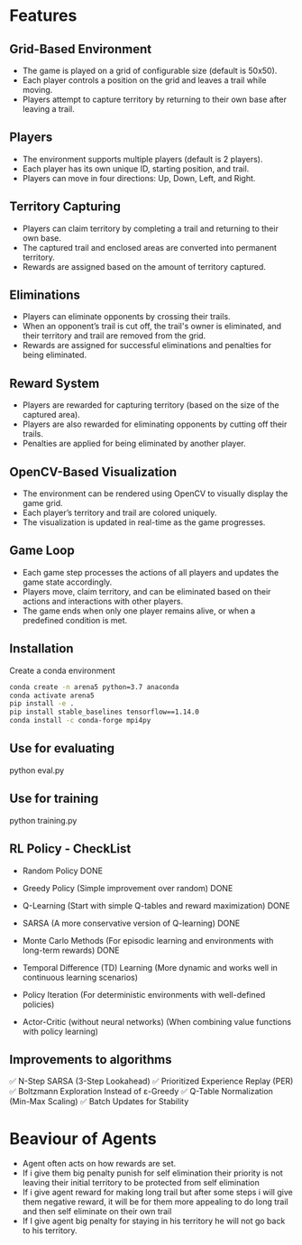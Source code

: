 # Features

## Grid-Based Environment
- The game is played on a grid of configurable size (default is 50x50).
- Each player controls a position on the grid and leaves a trail while moving.
- Players attempt to capture territory by returning to their own base after leaving a trail.

## Players
- The environment supports multiple players (default is 2 players).
- Each player has its own unique ID, starting position, and trail.
- Players can move in four directions: Up, Down, Left, and Right.

## Territory Capturing
- Players can claim territory by completing a trail and returning to their own base.
- The captured trail and enclosed areas are converted into permanent territory.
- Rewards are assigned based on the amount of territory captured.

## Eliminations
- Players can eliminate opponents by crossing their trails.
- When an opponent’s trail is cut off, the trail's owner is eliminated, and their territory and trail are removed from the grid.
- Rewards are assigned for successful eliminations and penalties for being eliminated.

## Reward System
- Players are rewarded for capturing territory (based on the size of the captured area).
- Players are also rewarded for eliminating opponents by cutting off their trails.
- Penalties are applied for being eliminated by another player.

## OpenCV-Based Visualization
- The environment can be rendered using OpenCV to visually display the game grid.
- Each player’s territory and trail are colored uniquely.
- The visualization is updated in real-time as the game progresses.

## Game Loop
- Each game step processes the actions of all players and updates the game state accordingly.
- Players move, claim territory, and can be eliminated based on their actions and interactions with other players.
- The game ends when only one player remains alive, or when a predefined condition is met.

## Installation

Create a conda environment

```` sh
conda create -n arena5 python=3.7 anaconda
conda activate arena5
pip install -e .
pip install stable_baselines tensorflow==1.14.0
conda install -c conda-forge mpi4py
````

## Use for evaluating

python eval.py

## Use for training

python training.py

## RL Policy - CheckList

- Random Policy DONE
- Greedy Policy (Simple improvement over random) DONE
- Q-Learning (Start with simple Q-tables and reward maximization) DONE
- SARSA (A more conservative version of Q-learning) DONE
- Monte Carlo Methods (For episodic learning and environments with long-term rewards) DONE
- Temporal Difference (TD) Learning (More dynamic and works well in continuous learning scenarios)

- Policy Iteration (For deterministic environments with well-defined policies)
- Actor-Critic (without neural networks) (When combining value functions with policy learning)



## Improvements to algorithms
✅ N-Step SARSA (3-Step Lookahead)
✅ Prioritized Experience Replay (PER)
✅ Boltzmann Exploration Instead of ε-Greedy
✅ Q-Table Normalization (Min-Max Scaling)
✅ Batch Updates for Stability



# Beaviour of Agents

- Agent often acts on how rewards are set. 
- If i give them big penalty punish for self elimination their priority is not leaving their initial territory to be protected from self elimination
- If i give agent reward for making long trail but after some steps i will give them negative reward, it will be for them more appealing to do long trail and then self eliminate on their own trail
- If I give agent big penalty for staying in his territory he will not go back to his territory. 

